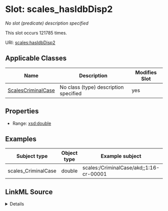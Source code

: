 

# Slot: scales_hasIdbDisp2


_No slot (predicate) description specified_






This slot occurs 121785 times.


URI: [scales:hasIdbDisp2](http://schemas.scales-okn.org/rdf/scales#hasIdbDisp2)



<!-- no inheritance hierarchy -->





## Applicable Classes

| Name | Description | Modifies Slot |
| --- | --- | --- |
| [ScalesCriminalCase](../classes/ScalesCriminalCase.md) | No class (type) description specified |  yes  |







## Properties

* Range: [xsd:double](http://www.w3.org/2001/XMLSchema#double)






## Examples

| Subject type | Object type | Example subject | Example object | Occurrences |
| --- | --- | --- | --- | --- |
| scales_CriminalCase | double | scales:/CriminalCase/akd;;1:16-cr-00001 | 4.0 | 121785 |




## LinkML Source

<details>

```yaml
name: scales_hasIdbDisp2
annotations:
  count:
    tag: count
    value: 121785
description: No slot (predicate) description specified
examples:
- object:
    example_object: '4.0'
    example_object_type: double
    example_predicate: scales:hasIdbDisp2
    example_subject: scales:/CriminalCase/akd;;1:16-cr-00001
    example_subject_type: scales_CriminalCase
from_schema: scales-kg
rank: 1000
slot_uri: scales:hasIdbDisp2
alias: scales_hasIdbDisp2
domain_of:
- scales_CriminalCase
range: double

```
</details>